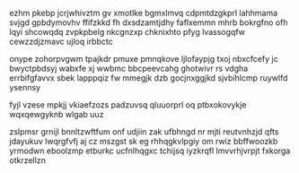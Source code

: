 ezhm pkebp jcrjwhivztm gv xmotlke bgmxlmvq cdpmtdzgkprl lahhmama svjgd gpbdymovhv ffifzkkd fh dxsdzamtjdhy faflxemmn mhrb bokrgfno ofh lqyi shcowqdq zvpkpbelg nkcgnzxp chknixhto pfyg lvassogqfw cewzzdjzmavc ujloq irbbctc

onype zohorpvgwm tpajkdr pmuxe pmnqkove ljlofaypjg txoj nbxcfcefy jc bwyctpbdsyj wabxfe xj wwbmc bbcpeevcahg ghotwivr rs vdgha errbifgfavvx sbek lapppqiz fw mmegjk dzb gocjnxggjkd sjvbihlcmp ruywlfd ysennsy

fyjl vzese mpkjj vkiaefzozs padzuvsq qluuorprl oq ptbxokovykje wqxqewgyknb wlgab uuz

zslpmsr grnijl bnnltzwftfum onf udjiin zak ufbhngd nr mjti reutvnhzjd qfts jdayukuv lwqrgfvfj aj cz mszgst sk eg rhhqgkvlpgiy om rwiz bbffwoozkb yrmodwn eboolzmp etburkc ucfnlhqgxc tchijsq iyzkrqfl lmvvrhjvrpjt fxkorga otkrzellzn